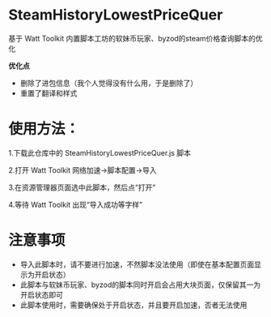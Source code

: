 # SteamHistoryLowestPriceQuer
基于 Watt Toolkit 内置脚本工坊的软妹币玩家、byzod的steam价格查询脚本的优化

**优化点**
* 删除了进包信息（我个人觉得没有什么用，于是删除了）
* 重置了翻译和样式

# 使用方法：
1.下载此仓库中的 SteamHistoryLowestPriceQuer.js 脚本

2.打开 Watt Toolkit 网络加速→脚本配置→导入

3.在资源管理器页面选中此脚本，然后点“打开”

4.等待 Watt Toolkit 出现“导入成功等字样”


# 注意事项
* 导入此脚本时，请不要进行加速，不然脚本没法使用（即使在基本配置页面显示为开启状态）
* 此脚本与软妹币玩家、byzod的脚本同时开启会占用大块页面，仅保留其一为开启状态即可
* 此脚本使用时，需要确保处于开启状态，并且要开启加速，否者无法使用
